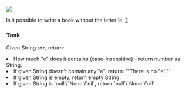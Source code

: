 <img src="https://s23.postimg.org/nnv8k1ibf/A_typewriter_10995863465.jpg">

Is it possible to write a book without the letter 'e' <a href="https://en.wikipedia.org/wiki/Gadsby_(novel)">?</a>


### Task

Given String ```str```, return:
<li>How much "e" does it contains (case-insensitive) - return number as String.</li>
<li>If given String doesn't contain any "e", return:
`"There is no "e"."`</li>
<li>If given String is empty, return empty String.</li>
<li>If given String is `null`/`None`/`nil`, return `null`/`None`/`nil`</li>